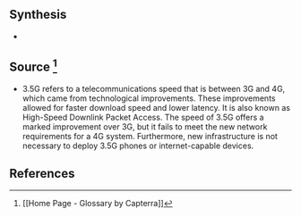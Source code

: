 ## Synthesis
- 
## Source [^1]
- 3.5G refers to a telecommunications speed that is between 3G and 4G, which came from technological improvements. These improvements allowed for faster download speed and lower latency. It is also known as High-Speed Downlink Packet Access. The speed of 3.5G offers a marked improvement over 3G, but it fails to meet the new network requirements for a 4G system. Furthermore, new infrastructure is not necessary to deploy 3.5G phones or internet-capable devices.
## References

[^1]: [[Home Page - Glossary by Capterra]]